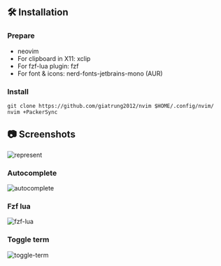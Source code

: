 ## 🛠 Installation

### Prepare

- neovim
- For clipboard in X11: xclip
- For fzf-lua plugin: fzf
- For font & icons: nerd-fonts-jetbrains-mono (AUR)

### Install

```shell
git clone https://github.com/giatrung2012/nvim $HOME/.config/nvim/
nvim +PackerSync
```

## 📷 Screenshots

<img alt="represent" src="https://i.imgur.com/h7txu5p.png">

### Autocomplete

<img alt ="autocomplete" src="https://i.imgur.com/Rtz0o8Z.png">

### Fzf lua

<img alt="fzf-lua" src="https://i.imgur.com/F1gwKyJ.png">

### Toggle term

<img alt="toggle-term" src="https://i.imgur.com/2ves13o.png">
